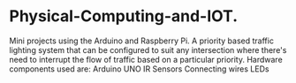 # Physical-Computing-and-IOT.
Mini projects using the Arduino and Raspberry Pi.
A priority based traffic lighting system that can be configured to suit any intersection where there's need to interrupt the flow of traffic based on a particular priority.
Hardware components used are:
Arduino UNO
IR Sensors 
Connecting wires
LEDs
